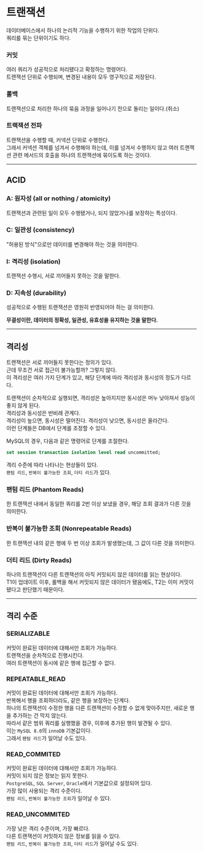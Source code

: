 # 트랜잭션

데이터베이스에서 하나의 논리적 기능을 수행하기 위한 작업의 단위다. <br />
쿼리를 묶는 단위이기도 하다.

### 커밋

여러 쿼리가 성공적으로 처리됐다고 확정하는 명령어다. <br />
트랜잭션 단위로 수행되며, 변경된 내용이 모두 영구적으로 저장된다.

### 롤백

트랜잭션으로 처리한 하나의 묶음 과정을 일어나기 전으로 돌리는 일이다.(취소)

### 트랙잭션 전파

트랜잭션을 수행할 때, 커넥션 단위로 수행한다. <br />
그래서 커넥션 객체를 넘겨서 수행해야 하는데, 이를 넘겨서 수행하지 않고 여러 트랜잭션 관련 메서드의 호출을 하나의 트랜잭션에 묶이도록 하는 것이다.

---

## ACID

### A: 원자성 (all or nothing / atomicity)

트랜잭션과 관련된 일이 모두 수행됐거나, 되지 않았거나를 보장하는 특성이다.

### C: 일관성 (consistency)

"허용된 방식"으로만 데이터를 변경해야 하는 것을 의미한다.

### I: 격리성 (isolation)

트랜잭션 수행시, 서로 끼어들지 못하는 것을 말한다.

### D: 지속성 (durability)

성공적으로 수행된 트랜잭션은 영원히 반영되어야 하는 걸 의미한다.

**무결성이란, 데이터의 정확성, 일관성, 유효성을 유지하는 것을 말한다.**

---

## 격리성

트랜잭션은 서로 끼어들지 못한다는 정의가 있다. <br />
근데 무조건 서로 접근이 불가능할까? 그렇지 않다. <br />
이 격리성은 여러 가지 단계가 있고, 해당 단계에 따라 격리성과 동시성의 정도가 다르다.

트랜잭션이 순차적으로 실행되면, 격리성은 높아지지만 동시성은 머누 낮아져서 성능이 좋지 않게 된다. <br />
격리성과 동시성은 반비례 관계다. <br />
격리성이 높으면, 동시성은 떨어진다. 격리성이 낮으면, 동시성은 올라간다. <br />
이런 단계들은 DB에서 단계를 조정할 수 있다.

MySQL의 경우, 다음과 같은 명령어로 단계를 조절한다.

```sql
set session transaction isolation level read uncommitted;
```

격리 수준에 따라 나타나는 현상들이 있다. <br />
`팬텀 리드`, `반복이 불가능한 조회`, `더티 리드`가 있다.

### 팬텀 리드 (Phantom Reads)

한 트랜잭션 내에서 동일한 쿼리를 2번 이상 보냈을 경우, 해당 조회 결과가 다른 것을 의미한다.

### 반복이 불가능한 조회 (Nonrepeatable Reads)

한 트랜잭션 내의 같은 행에 두 번 이상 조회가 발생했는데, 그 값이 다른 것을 의미한다.

### 더티 리드 (Dirty Reads)

하나의 트랜잭션이 다른 트랜잭션의 아직 커밋되지 않은 데이터를 읽는 현상이다. <br />
T1이 업데이트 이후, 롤백을 해서 커밋되지 않은 데이터가 됐음에도, T2는 이미 커밋이 됐다고 판단했기 때문이다.

---

## 격리 수준

### SERIALIZABLE

커밋이 완료된 데이터에 대해서만 조회가 가능하다. <br />
트랜잭션을 순차적으로 진행시킨다. <br />
여러 트랜잭션이 동시에 같은 행에 접근할 수 없다.

### REPEATABLE_READ

커밋이 완료된 데이터에 대해서만 조회가 가능하다. <br />
반복해서 행을 조회하더라도, 같은 행을 보장하는 단계다. <br />
하나의 트랜잭션이 수정한 행을 다른 트랜잭션이 수정할 수 없게 맞아주지만, 새로운 행을 추가하는 건 막지 않는다. <br />
따라서 같은 범위 쿼리를 실행했을 경우, 이후에 추가된 행이 발견될 수 있다. <br />
이는 `MySQL 8.0`의 `innoDB` 기본값이다. <br />
그래서 `팬텀 리드`가 일어날 수도 있다.

### READ_COMMITED

커밋이 완료된 데이터에 대해서만 조회가 가능하다. <br />
커밋이 되지 않은 정보는 읽지 못한다. <br />
`PostgreSQL`, `SQL Server`, `Oracle`에서 기본값으로 설정되어 있다. <br />
가장 많이 사용되는 격리 수준이다. <br />
`팬텀 리드`, `반복이 불가능한 조회`가 일어날 수 있다.

### READ_UNCOMMITED

가장 낮은 격리 수준이며, 가장 빠르다. <br />
다른 트랜잭션이 커밋하지 않은 정보를 읽을 수 있다. <br />
`팬텀 리드`, `반복이 불가능한 조회`, `더티 리드`가 일어날 수도 있다.

